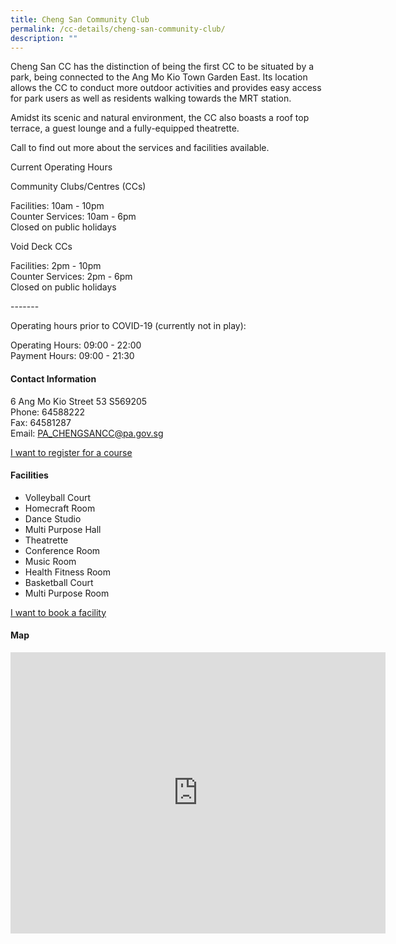 ```yaml
---
title: Cheng San Community Club
permalink: /cc-details/cheng-san-community-club/
description: ""
---
```

Cheng San CC has the distinction of being the first CC to be situated by a park, being connected to the Ang Mo Kio Town Garden East. Its location allows the CC to conduct more outdoor activities and provides easy access for park users as well as residents walking towards the MRT station.

Amidst its scenic and natural environment, the CC also boasts a roof top terrace, a guest lounge and a fully-equipped theatrette.

Call to find out more about the services and facilities available.

Current Operating Hours  
  
Community Clubs/Centres (CCs)  
  
Facilities: 10am - 10pm  
Counter Services: 10am - 6pm  
Closed on public holidays  
  
Void Deck CCs  
  
Facilities: 2pm - 10pm  
Counter Services: 2pm - 6pm  
Closed on public holidays  
  
\-------  
  
Operating hours prior to COVID-19 (currently not in play):

Operating Hours: 09:00 - 22:00  
Payment Hours: 09:00 - 21:30

#### Contact Information

6 Ang Mo Kio Street 53 S569205  
Phone: 64588222  
Fax: 64581287  
Email: [PA\_CHENGSANCC@pa.gov.sg](mailto:PA_CHENGSANCC@pa.gov.sg)  

[I want to register for a course](https://www.onepa.gov.sg/)

#### Facilities

*   Volleyball Court
*   Homecraft Room
*   Dance Studio
*   Multi Purpose Hall
*   Theatrette
*   Conference Room
*   Music Room
*   Health Fitness Room
*   Basketball Court
*   Multi Purpose Room

[I want to book a facility](https://www.onepa.gov.sg/)

#### Map

<iframe src="https://www.google.com/maps/embed?pb=!1m18!1m12!1m3!1d3988.674350385779!2d103.84713961399757!3d1.3720778618876779!2m3!1f0!2f0!3f0!3m2!1i1024!2i768!4f13.1!3m3!1m2!1s0x31da16e66d988c3d%3A0x1c52df010e1a6acd!2sCheng%20San%20Community%20Club!5e0!3m2!1sen!2ssg!4v1662009865821!5m2!1sen!2ssg" width="600" height="450" style="border:0;" allowfullscreen="" loading="lazy" ></iframe>